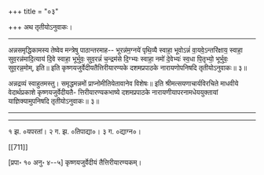 +++
title = "०३"

+++
अथ तृतीयोऽनुवाकः।
________________________
अन्नसमृद्धिकामस्य तेष्वेव मन्त्रेषु पाठान्तरमाह--
भूरन्न॑म॒ग्नये॑ पृथि॒व्यै स्वाहा॒ भूवोऽन्नं॑ वा॒यवे॒ऽन्तरि॑क्षाय॒
स्वाहा॒ सुव॒रन्न॑मादि॒त्याय॑ दि॒वे स्वाहा॒ भूर्भुवः॒
सुव॒रन्नं॑ च॒न्द्रम॑से दि॒ग्भ्यः स्वाहा॒ नमो॑ दे॒वेभ्यः॑
स्व॒धा पि॒तृभ्यो॒ भूर्भुवः॒ सुव॒रन्न॒मोम्, इति॥
इति कृष्णयजुर्वेदीयतैत्तिरीयारण्यके दशमप्रपाठके नारायणोपनिषदि तृतीयोऽनुवाकः॥ ३॥

अन्नद्रव्यं स्वाहुतमस्तु। समृद्धमन्नमों प्राप्नोमीतियेतावानेव विशेषः॥
इति श्रीमत्सयणाचार्यविरचिते माधवीये वेदार्थप्रकाशे कृष्णयजुर्वेदीयतै-
त्तिरीयारण्यकभाष्ये दशमप्रपाठके नारायणीयापरनामधेययुक्तायां
याज्ञिक्यामुपनिषदि तृतीयोऽनुवाकः॥ ३॥
________________________
____________________________________________________
१ झ. ०यपरतां। २ ग. झ. ०तिपाद्या०। ३ ग. ०द्याग्न०।

[[711]]

[प्रपा॰ १० अनु॰ ४--५] कृष्णयजुर्वेदीयं तैत्तिरीयारण्यकम्।

